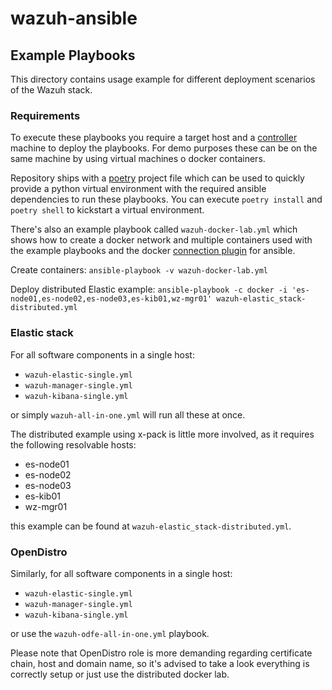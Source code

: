 # wazuh-ansible

## Example Playbooks

This directory contains usage example for different deployment scenarios of the Wazuh stack.

### Requirements

To execute these playbooks you require a target host and a [controller] machine to deploy the playbooks. For demo purposes these can be on the same machine by using virtual machines o docker containers.

Repository ships with a [poetry] project file which can be used to quickly provide a python virtual environment with the required ansible dependencies to run these playbooks. You can execute `poetry install` and `poetry shell` to kickstart a virtual environment.

There's also an example playbook called `wazuh-docker-lab.yml` which shows how to create a docker network and multiple containers used with the example playbooks and the docker [connection plugin] for ansible.

Create containers: `ansible-playbook -v wazuh-docker-lab.yml`

Deploy distributed Elastic example: `ansible-playbook -c docker -i 'es-node01,es-node02,es-node03,es-kib01,wz-mgr01' wazuh-elastic_stack-distributed.yml`

### Elastic stack

For all software components in a single host:
 - `wazuh-elastic-single.yml`
 - `wazuh-manager-single.yml`
 - `wazuh-kibana-single.yml`

or simply `wazuh-all-in-one.yml` will run all these at once.

The distributed example using x-pack is little more involved, as it requires the following resolvable hosts:

  - es-node01
  - es-node02
  - es-node03
  - es-kib01
  - wz-mgr01

this example can be found at `wazuh-elastic_stack-distributed.yml`.

### OpenDistro

Similarly, for all software components in a single host:
 - `wazuh-elastic-single.yml`
 - `wazuh-manager-single.yml`
 - `wazuh-kibana-single.yml`

or use the `wazuh-odfe-all-in-one.yml` playbook.

Please note that OpenDistro role is more demanding regarding certificate chain, host and domain name, so it's advised to take a look everything is correctly setup or just use the distributed docker lab.



[controller]: https://docs.ansible.com/ansible/latest/network/getting_started/basic_concepts.html
[poetry]: (https://python-poetry.org/)
[connection plugin]: (https://docs.ansible.com/ansible/2.8/plugins/connection/docker.html)
